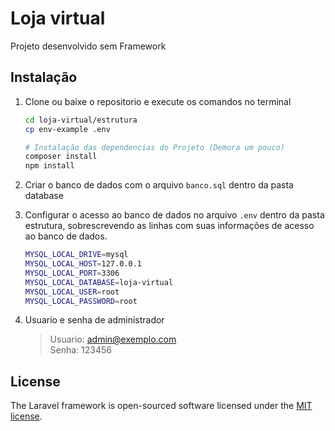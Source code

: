 
# Loja virtual

Projeto desenvolvido sem Framework

## Instalação

1. Clone ou baixe o repositorio e execute os comandos no terminal

    ```bash
    cd loja-virtual/estrutura
    cp env-example .env

    # Instalação das dependencias do Projeto (Demora um pouco)
    composer install
    npm install
    ```
    
2. Criar o banco de dados com o arquivo `banco.sql` dentro da pasta database

3. Configurar o acesso ao banco de dados no arquivo `.env` dentro da pasta estrutura, sobrescrevendo as linhas com suas informações de acesso ao banco de dados.

    ```bash
    MYSQL_LOCAL_DRIVE=mysql
    MYSQL_LOCAL_HOST=127.0.0.1
    MYSQL_LOCAL_PORT=3306
    MYSQL_LOCAL_DATABASE=loja-virtual
    MYSQL_LOCAL_USER=root
    MYSQL_LOCAL_PASSWORD=root
    ```

4. Usuario e senha de administrador

    >Usuario: admin@exemplo.com  
    >Senha: 123456  


## License

The Laravel framework is open-sourced software licensed under the [MIT license](https://opensource.org/licenses/MIT).
